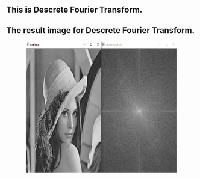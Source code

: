 ## This is Descrete Fourier Transform.

## The result image for Descrete Fourier Transform.
<p align="center">
  <img src="../images/result.PNG" width="400" height="350" >
</p>
